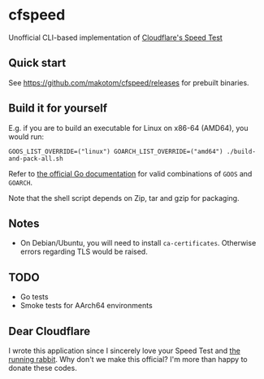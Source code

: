 # cfspeed

Unofficial CLI-based implementation of [Cloudflare's Speed Test](https://speed.cloudflare.com/)

## Quick start

See https://github.com/makotom/cfspeed/releases for prebuilt binaries.

## Build it for yourself

E.g. if you are to build an executable for Linux on x86-64 (AMD64), you would run:

```
GOOS_LIST_OVERRIDE=("linux") GOARCH_LIST_OVERRIDE=("amd64") ./build-and-pack-all.sh
```

Refer to [the official Go documentation](https://golang.org/doc/install/source#environment) for valid combinations of `GOOS` and `GOARCH`.

Note that the shell script depends on Zip, tar and gzip for packaging.

## Notes

- On Debian/Ubuntu, you will need to install `ca-certificates`. Otherwise errors regarding TLS would be raised.

## TODO

- Go tests
- Smoke tests for AArch64 environments

## Dear Cloudflare

I wrote this application since I sincerely love your Speed Test and [the running rabbit](https://speed.cloudflare.com/static/img/speedrabbit-animate.gif). Why don't we make this official? I'm more than happy to donate these codes.
